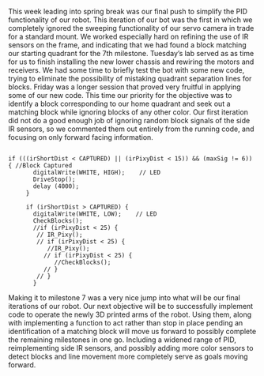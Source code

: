 This week leading into spring break was our final push to simplify the PID functionality of our robot. This iteration of our bot was the first in which we completely ignored the sweeping functionality of our servo camera in trade for a standard mount. We worked especially hard on refining the use of IR sensors on the frame, and indicating that we had found a block matching our starting quadrant for the 7th milestone.
Tuesday’s lab served as as time for us to finish installing the new lower chassis and rewiring the motors and receivers. We had some time to briefly test the bot with some new code, trying to eliminate the possibility of mistaking quadrant separation lines for blocks. Friday was a longer session that proved very fruitful in applying some of our new code. This time our priority for the objective was to identify a block corresponding to our home quadrant and seek out a matching block while ignoring blocks of any other color. Our first iteration did not do a good enough job of ignoring random block signals of the side IR sensors, so we commented them out entirely from the running code, and focusing on only forward facing information.

````

if (((irShortDist < CAPTURED) || (irPixyDist < 15)) && (maxSig != 6)) { //Block Captured
	   digitalWrite(WHITE, HIGH);    // LED
	   DriveStop();
	   delay (4000);
	 }

	 if (irShortDist > CAPTURED) {
	   digitalWrite(WHITE, LOW);    // LED
	   CheckBlocks();
	   //if (irPixyDist < 25) {
	    // IR_Pixy();
	    // if (irPixyDist < 25) {
	       //IR_Pixy();
	      // if (irPixyDist < 25) {
	         //CheckBlocks();
	      // }
	    // }
	   }
````
Making it to milestone 7 was a very nice jump into what will be our final iterations of our robot. Our next objective will be to successfully implement code to operate the newly 3D printed arms of the robot. Using them, along with implementing a function to act rather than stop in place pending an identification of a matching block will move us forward to possibly complete the remaining milestones in one go. Including a widened range of PID, reimplementing side IR sensors, and possibly adding more color sensors to detect blocks and line movement more completely serve as goals moving forward.
